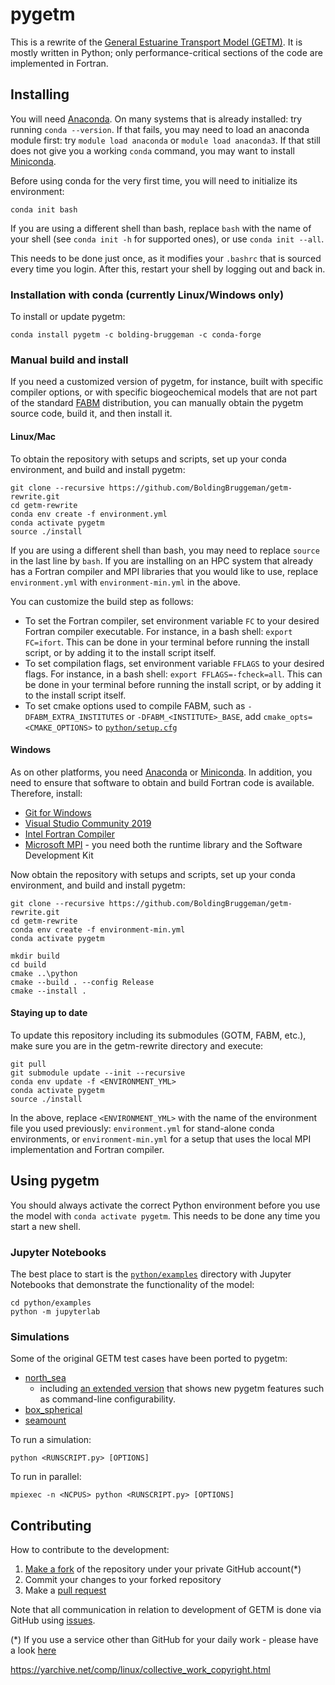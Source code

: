# pygetm

This is a rewrite of the [General Estuarine Transport Model (GETM)](https://getm.eu).
It is mostly written in Python; only performance-critical sections of the code are
implemented in Fortran.

## Installing

You will need [Anaconda](https://docs.anaconda.com/free/anaconda/). On many systems
that is already installed: try running `conda --version`. If that fails, you may need
to load an anaconda module first: try `module load anaconda` or `module load anaconda3`.
If that still does not give you a working `conda` command, you may want to install
[Miniconda](https://docs.anaconda.com/free/miniconda/miniconda-install/).

Before using conda for the very first time, you will need to initialize its environment:

```
conda init bash
```

If you are using a different shell than bash, replace `bash` with the name of your shell
(see `conda init -h` for supported ones), or use `conda init --all`.

This needs to be done just once, as it modifies your `.bashrc` that is sourced every time
you login. After this, restart your shell by logging out and back in.

### Installation with conda (currently Linux/Windows only)

To install or update pygetm:

```
conda install pygetm -c bolding-bruggeman -c conda-forge
```

### Manual build and install

If you need a customized version of pygetm, for instance, built with specific compiler
options, or with specific biogeochemical models that are not part of the standard
[FABM](https://fabm.net) distribution, you can manually obtain the pygetm source code,
build it, and then install it.

#### Linux/Mac

To obtain the repository with setups and scripts, set up your conda environment, and
build and install pygetm:

```
git clone --recursive https://github.com/BoldingBruggeman/getm-rewrite.git
cd getm-rewrite
conda env create -f environment.yml
conda activate pygetm
source ./install
```

If you are using a different shell than bash, you may need to replace `source` in the
last line  by `bash`. If you are installing on an HPC system that already has a Fortran
compiler and MPI libraries that you would like to use, replace `environment.yml` with
`environment-min.yml` in the above.

You can customize the build step as follows:
* To set the Fortran compiler, set environment variable `FC` to your desired Fortran
  compiler executable. For instance, in a bash shell: `export FC=ifort`. This can be done
  in your terminal before running the install script, or by adding it to the install
  script itself.
* To set compilation flags, set environment variable `FFLAGS` to your desired flags.
  For instance, in a bash shell: `export FFLAGS=-fcheck=all`. This can be done in your
  terminal before running the install script, or by adding it to the install script
  itself.
* To set cmake options used to compile FABM, such as `-DFABM_EXTRA_INSTITUTES` or
  `-DFABM_<INSTITUTE>_BASE`, add `cmake_opts=<CMAKE_OPTIONS>` to [`python/setup.cfg`](https://github.com/BoldingBruggeman/getm-rewrite/blob/devel/python/setup.cfg)

#### Windows

As on other platforms, you need [Anaconda](https://docs.anaconda.com/free/anaconda/)
or [Miniconda](https://docs.anaconda.com/free/miniconda/miniconda-install/). In addition,
you need to ensure that software to obtain and build Fortran code is available.
Therefore, install:

* [Git for Windows](https://git-scm.com/download/win)
* [Visual Studio Community 2019](https://my.visualstudio.com/Downloads?q=visual%20studio%202019&wt.mc_id=o~msft~vscom~older-downloads)
* [Intel Fortran Compiler](https://www.intel.com/content/www/us/en/developer/articles/tool/oneapi-standalone-components.html#fortran)
* [Microsoft MPI](https://github.com/microsoft/Microsoft-MPI/releases) - you need both the runtime library and the Software Development Kit

Now obtain the repository with setups and scripts, set up your conda environment,
and build and install pygetm:

```
git clone --recursive https://github.com/BoldingBruggeman/getm-rewrite.git
cd getm-rewrite
conda env create -f environment-min.yml
conda activate pygetm

mkdir build
cd build
cmake ..\python
cmake --build . --config Release
cmake --install .
```

#### Staying up to date

To update this repository including its submodules (GOTM, FABM, etc.), make sure you are
in the getm-rewrite directory and execute:

```
git pull
git submodule update --init --recursive
conda env update -f <ENVIRONMENT_YML>
conda activate pygetm
source ./install
```

In the above, replace `<ENVIRONMENT_YML>` with the name of the environment file you used
previously: `environment.yml` for stand-alone conda environments, or `environment-min.yml`
for a setup that uses the local MPI implementation and Fortran compiler.

## Using pygetm

You should always activate the correct Python environment before you use the model with
`conda activate pygetm`. This needs to be done any time you start a new shell.

### Jupyter Notebooks

The best place to start is the [`python/examples`](https://github.com/BoldingBruggeman/getm-rewrite/tree/devel/python/examples)
directory with Jupyter Notebooks that demonstrate the functionality of the model:

```
cd python/examples
python -m jupyterlab
```

### Simulations

Some of the original GETM test cases have been ported to pygetm:

* [north_sea](https://github.com/BoldingBruggeman/getm-rewrite/blob/devel/python/examples/north_sea_legacy.py)
  - including [an extended version](https://github.com/BoldingBruggeman/getm-rewrite/blob/devel/python/examples/north_sea.py)
  that shows new pygetm features such as command-line configurability.
* [box_spherical](https://github.com/BoldingBruggeman/getm-rewrite/blob/devel/python/examples/box_spherical.py)
* [seamount](https://github.com/BoldingBruggeman/getm-rewrite/blob/devel/python/examples/seamount.py)

To run a simulation:

```
python <RUNSCRIPT.py> [OPTIONS]
```

To run in parallel:

```
mpiexec -n <NCPUS> python <RUNSCRIPT.py> [OPTIONS]
```

## Contributing

How to contribute to the development:

  1. [Make a fork](https://github.com/BoldingBruggeman/getm-rewrite/fork) of the
     repository under your private GitHub account(\*)
  2. Commit your changes to your forked repository
  3. Make a [pull request](https://docs.github.com/en/pull-requests/collaborating-with-pull-requests/proposing-changes-to-your-work-with-pull-requests/about-pull-requests)

Note that all communication in relation to development of GETM is done via
GitHub using [issues](https://github.com/BoldingBruggeman/tickets/issues).


(\*) If you use a service other than GitHub for your daily work - please have a
look [here](https://stackoverflow.com/questions/37672694/can-i-submit-a-pull-request-from-gitlab-com-to-github)

https://yarchive.net/comp/linux/collective_work_copyright.html
